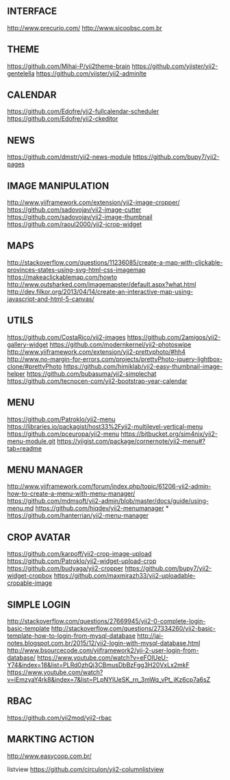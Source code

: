 INTERFACE
--------------------
http://www.precurio.com/
http://www.sicoobsc.com.br

THEME
--------------------
https://github.com/Mihai-P/yii2theme-brain
https://github.com/yiister/yii2-gentelella
https://github.com/yiister/yii2-adminlte

CALENDAR
--------------------
https://github.com/Edofre/yii2-fullcalendar-scheduler
https://github.com/Edofre/yii2-ckeditor

NEWS
--------------------
https://github.com/dmstr/yii2-news-module
https://github.com/bupy7/yii2-pages

IMAGE MANIPULATION
--------------------
http://www.yiiframework.com/extension/yii2-image-cropper/
https://github.com/sadovojav/yii2-image-cutter
https://github.com/sadovojav/yii2-image-thumbnail
https://github.com/raoul2000/yii2-jcrop-widget

MAPS
---
http://stackoverflow.com/questions/11236085/create-a-map-with-clickable-provinces-states-using-svg-html-css-imagemap
https://makeaclickablemap.com/howto
http://www.outsharked.com/imagemapster/default.aspx?what.html
http://dev.filkor.org/2013/04/14/create-an-interactive-map-using-javascript-and-html-5-canvas/

UTILS
--------------------
https://github.com/CostaRico/yii2-images
https://github.com/2amigos/yii2-gallery-widget
https://github.com/modernkernel/yii2-photoswipe
http://www.yiiframework.com/extension/yii2-prettyphoto/#hh4
http://www.no-margin-for-errors.com/projects/prettyPhoto-jquery-lightbox-clone/#prettyPhoto
https://github.com/himiklab/yii2-easy-thumbnail-image-helper
https://github.com/bubasuma/yii2-simplechat
https://github.com/tecnocen-com/yii2-bootstrap-year-calendar

MENU
--------------------
https://github.com/Patroklo/yii2-menu
https://libraries.io/packagist/host33%2Fyii2-multilevel-vertical-menu
https://github.com/pceuropa/yii2-menu
https://bitbucket.org/sim4nix/yii2-menu-module.git
https://yiigist.com/package/cornernote/yii2-menu#?tab=readme

MENU MANAGER
--------------------
http://www.yiiframework.com/forum/index.php/topic/61206-yii2-admin-how-to-create-a-menu-with-menu-manager/
https://github.com/mdmsoft/yii2-admin/blob/master/docs/guide/using-menu.md
https://github.com/hiqdev/yii2-menumanager *
https://github.com/hanterrian/yii2-menu-manager

CROP AVATAR
--------------------
https://github.com/karpoff/yii2-crop-image-upload
https://github.com/Patroklo/yii2-widget-upload-crop
https://github.com/budyaga/yii2-cropper
https://github.com/bupy7/yii2-widget-cropbox
https://github.com/maxmirazh33/yii2-uploadable-cropable-image

SIMPLE LOGIN
--------------------
http://stackoverflow.com/questions/27669945/yii2-0-complete-login-basic-template
http://stackoverflow.com/questions/27334260/yii2-basic-template-how-to-login-from-mysql-database
http://jai-notes.blogspot.com.br/2015/12/yii2-login-with-mysql-database.html
http://www.bsourcecode.com/yiiframework2/yii-2-user-login-from-database/
https://www.youtube.com/watch?v=eFOIUeU-Y74&index=18&list=PLRd0zhQj3CBmusDbBzFgg3H20VxLx2mkF
https://www.youtube.com/watch?v=iEmzyaY4rk8&index=7&list=PLpNYlUeSK_rn_3mWq_vPt_jKz6cp7a6sZ

RBAC
--------------------
https://github.com/yii2mod/yii2-rbac

MARKTING ACTION
--------------------
http://www.easycoop.com.br/


listview
https://github.com/circulon/yii2-columnlistview